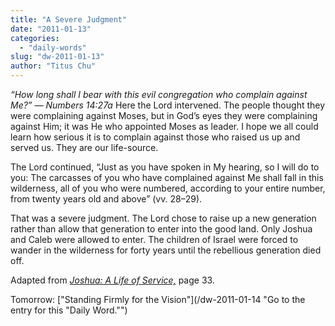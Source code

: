 ```yaml
---
title: "A Severe Judgment"
date: "2011-01-13"
categories: 
  - "daily-words"
slug: "dw-2011-01-13"
author: "Titus Chu"
---
```


_“How long shall I bear with this evil congregation who complain against Me?” — Numbers 14:27a_ Here the Lord intervened. The people thought they were complaining against Moses, but in God’s eyes they were complaining against Him; it was He who appointed Moses as leader. I hope we all could learn how serious it is to complain against those who raised us up and served us. They are our life-source.

The Lord continued, “Just as you have spoken in My hearing, so I will do to you: The carcasses of you who have complained against Me shall fall in this wilderness, all of you who were numbered, according to your entire number, from twenty years old and above” (vv. 28–29).

That was a severe judgment. The Lord chose to raise up a new generation rather than allow that generation to enter into the good land. Only Joshua and Caleb were allowed to enter. The children of Israel were forced to wander in the wilderness for forty years until the rebellious generation died off.

Adapted from _[Joshua: A Life of Service,](/book-joshua/ "Go to the listing for this book.")_ page 33.

Tomorrow: ["Standing Firmly for the Vision"](/dw-2011-01-14 "Go to the entry for this "Daily Word."")
